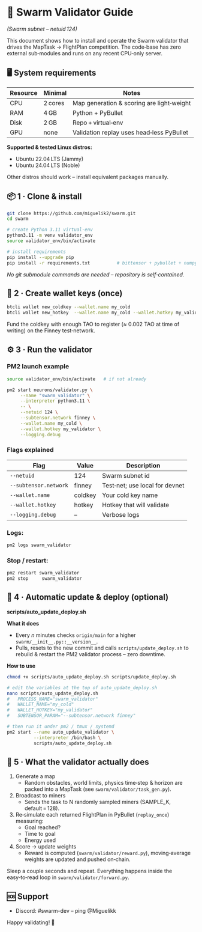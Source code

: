 # 🚀 Swarm Validator Guide
*(Swarm subnet – netuid 124)*

This document shows how to install and operate the Swarm validator that drives the MapTask → FlightPlan competition. The code‑base has zero external sub‑modules and runs on any recent CPU‑only server.

## 🖥️ System requirements

| Resource | Minimal | Notes                                |
|----------|---------|--------------------------------------|
| CPU      | 2 cores  | Map generation & scoring are light‑weight |
| RAM      | 4 GB     | Python + PyBullet                    |
| Disk     | 2 GB     | Repo + virtual‑env                   |
| GPU      | none     | Validation replay uses head‑less PyBullet |

**Supported & tested Linux distros:**

- Ubuntu 22.04 LTS (Jammy)
- Ubuntu 24.04 LTS (Noble)

Other distros should work – install equivalent packages manually.

## 📦 1 · Clone & install

```bash
git clone https://github.com/miguelik2/swarm.git
cd swarm

# create Python 3.11 virtual‑env
python3.11 -m venv validator_env
source validator_env/bin/activate

# install requirements
pip install --upgrade pip
pip install -r requirements.txt          # bittensor + pybullet + numpy …
```

_No git submodule commands are needed – repository is self‑contained._

## 🔑 2 · Create wallet keys (once)

```bash
btcli wallet new_coldkey --wallet.name my_cold
btcli wallet new_hotkey  --wallet.name my_cold --wallet.hotkey my_validator
```

Fund the coldkey with enough TAO to register (≈ 0.002 TAO at time of writing) on the Finney test‑network.

## ⚙️ 3 · Run the validator

### PM2 launch example

```bash
source validator_env/bin/activate   # if not already

pm2 start neurons/validator.py \
     --name "swarm_validator" \
     --interpreter python3.11 \
     -- \
     --netuid 124 \
     --subtensor.network finney \
     --wallet.name my_cold \
     --wallet.hotkey my_validator \
     --logging.debug
```

### Flags explained

| Flag                   | Value            | Description                        |
|------------------------|------------------|------------------------------------|
| `--netuid`             | 124              | Swarm subnet id                    |
| `--subtensor.network`  | finney           | Test‑net; use local for devnet     |
| `--wallet.name`        | coldkey          | Your cold key name                 |
| `--wallet.hotkey`      | hotkey           | Hotkey that will validate          |
| `--logging.debug`      | –                | Verbose logs                       |

### Logs:

```bash
pm2 logs swarm_validator
```

### Stop / restart:

```bash
pm2 restart swarm_validator
pm2 stop     swarm_validator
```

## 🔄 4 · Automatic update & deploy (optional)

**scripts/auto_update_deploy.sh**

**What it does**

- Every _n_ minutes checks `origin/main` for a higher `swarm/__init__.py::__version__`.
- Pulls, resets to the new commit and calls `scripts/update_deploy.sh` to rebuild & restart the PM2 validator process – zero downtime.

**How to use**

```bash
chmod +x scripts/auto_update_deploy.sh scripts/update_deploy.sh

# edit the variables at the top of auto_update_deploy.sh
nano scripts/auto_update_deploy.sh
#   PROCESS_NAME="swarm_validator"
#   WALLET_NAME="my_cold"
#   WALLET_HOTKEY="my_validator"
#   SUBTENSOR_PARAM="--subtensor.network finney"

# then run it under pm2 / tmux / systemd
pm2 start --name auto_update_validator \
          --interpreter /bin/bash \
          scripts/auto_update_deploy.sh
```

## 🧩 5 · What the validator actually does

1. Generate a map
   - Random obstacles, world limits, physics time‑step & horizon are packed into a MapTask (see `swarm/validator/task_gen.py`).
2. Broadcast to miners
   - Sends the task to N randomly sampled miners (SAMPLE_K, default = 128).
3. Re‑simulate each returned FlightPlan in PyBullet (`replay_once`) measuring:
   - Goal reached?
   - Time to goal
   - Energy used
4. Score → update weights
   - Reward is computed (`swarm/validator/reward.py`), moving‑average weights are updated and pushed on‑chain.

Sleep a couple seconds and repeat. Everything happens inside the easy‑to‑read loop in `swarm/validator/forward.py`.

## 🆘 Support

- Discord: #swarm-dev – ping @Miguelikk

Happy validating! 🚀